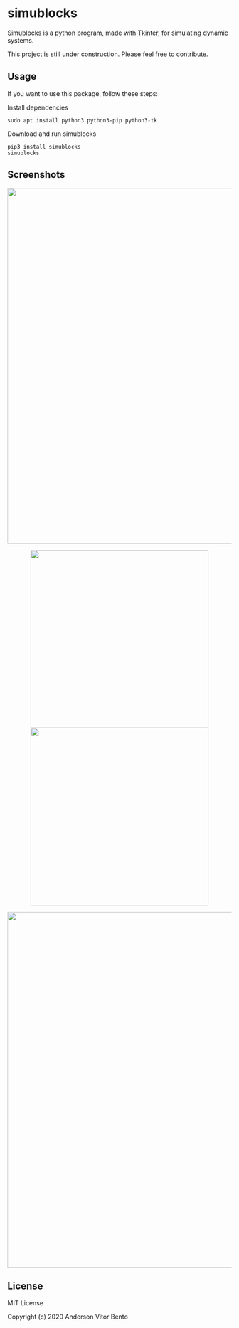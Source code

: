 # simublocks

Simublocks is a python program, made with Tkinter, for simulating dynamic systems.

This project is still under construction. Please feel free to contribute.

## Usage

If you want to use this package, follow these steps:

Install dependencies

    sudo apt install python3 python3-pip python3-tk

Download and run simublocks

    pip3 install simublocks
    simublocks


## Screenshots

<p align="center">
  <img src="https://raw.githubusercontent.com/bentoavb/simublocks/master/images/img1.png" width="800" />
</p>

<p align="center">
  <img alt="" src="https://raw.githubusercontent.com/bentoavb/simublocks/master/images/img2.png" width="400" />
  <img alt="" src="https://raw.githubusercontent.com/bentoavb/simublocks/master/images/img3.png" width="400" />
</p>

<p align="center">
  <img alt="" src="https://raw.githubusercontent.com/bentoavb/simublocks/master/images/img6.png" width="800" />
</p>

 

## License

MIT License

Copyright (c) 2020 Anderson Vitor Bento